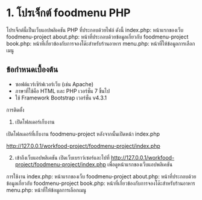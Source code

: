 # 1. โปรเจ็กต์ foodmenu PHP

โปรเจ็กต์นี้เป็นเว็บแอปพลิเคชัน PHP ที่ประกอบด้วยไฟล์ ดังนี้
index.php: หน้าแรกของเว็บ foodmenu-project
about.php: หน้าที่ประกอบด้วยข้อมูลเกี่ยวกับ  foodmenu-project
book.php: หน้าที่เกี่ยวข้องกับการจองโต๊ะสำหรับร้านอาหาร
menu.php: หน้าที่ให้ข้อมูลการเลือกเมนู

## ข้อกำหนดเบื้องต้น 

- ซอฟต์แวร์เซิร์ฟเวอร์เว็บ (เช่น Apache)
- ภาษาที่ใช้คือ HTML เเละ PHP เวอร์ชั่น 7 ขึ้นไป 
- ใช้ Framework Bootstrap เวอร์ชั่น v4.3.1 


การติดตั้ง

1. เปิดโฟลเดอร์เก็บงาน
   
  เปิดโฟลเดอร์ที่เก็บงาน foodmenu-project หลังจากนั้นเปิดหน้า index.php
 
  http://127.0.0.1/workfood-project/foodmenu-project/index.php
   

2. เข้าถึงเว็บแอปพลิเคชัน 
เปิดเว็บเบราว์เซอร์และไปที่ http://127.0.0.1/workfood-project/foodmenu-project/index.php เพื่อดูหน้าแรกของเว็บแอปพลิเคชัน 

  การใช้งาน
index.php: หน้าแรกของเว็บ foodmenu-project
about.php: หน้าที่ประกอบด้วยข้อมูลเกี่ยวกับ  foodmenu-project
book.php: หน้าที่เกี่ยวข้องกับการจองโต๊ะสำหรับร้านอาหาร
menu.php: หน้าที่ให้ข้อมูลการเลือกเมนู

